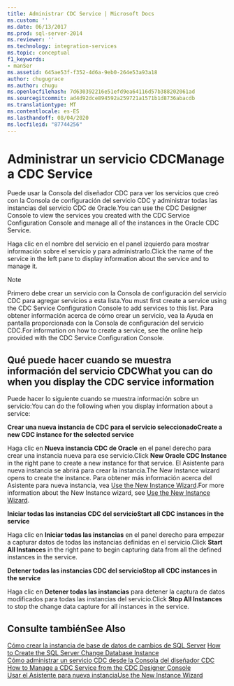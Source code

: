 ```yaml
---
title: Administrar CDC Service | Microsoft Docs
ms.custom: ''
ms.date: 06/13/2017
ms.prod: sql-server-2014
ms.reviewer: ''
ms.technology: integration-services
ms.topic: conceptual
f1_keywords:
- manSer
ms.assetid: 645ae53f-f352-4d6a-9eb0-264e53a93a18
author: chugugrace
ms.author: chugu
ms.openlocfilehash: 7d630392216e51efd9ea64116d57b388202061ad
ms.sourcegitcommit: ad4d92dce894592a259721a1571b1d8736abacdb
ms.translationtype: MT
ms.contentlocale: es-ES
ms.lasthandoff: 08/04/2020
ms.locfileid: "87744256"
---
```

# <a name="manage-a-cdc-service"></a><span data-ttu-id="034d7-102">Administrar un servicio CDC</span><span class="sxs-lookup"><span data-stu-id="034d7-102">Manage a CDC Service</span></span>
  <span data-ttu-id="034d7-103">Puede usar la Consola del diseñador CDC para ver los servicios que creó con la Consola de configuración del servicio CDC y administrar todas las instancias del servicio CDC de Oracle.</span><span class="sxs-lookup"><span data-stu-id="034d7-103">You can use the CDC Designer Console to view the services you created with the CDC Service Configuration Console and manage all of the instances in the Oracle CDC Service.</span></span>  
  
 <span data-ttu-id="034d7-104">Haga clic en el nombre del servicio en el panel izquierdo para mostrar información sobre el servicio y para administrarlo.</span><span class="sxs-lookup"><span data-stu-id="034d7-104">Click the name of the service in the left pane to display information about the service and to manage it.</span></span>  
  
> [!NOTE]  
>  <span data-ttu-id="034d7-105">Primero debe crear un servicio con la Consola de configuración del servicio CDC para agregar servicios a esta lista.</span><span class="sxs-lookup"><span data-stu-id="034d7-105">You must first create a service using the CDC Service Configuration Console to add services to this list.</span></span> <span data-ttu-id="034d7-106">Para obtener información acerca de cómo crear un servicio, vea la Ayuda en pantalla proporcionada con la Consola de configuración del servicio CDC.</span><span class="sxs-lookup"><span data-stu-id="034d7-106">For information on how to create a service, see the online help provided with the CDC Service Configuration Console.</span></span>  
  
## <a name="what-you-can-do-when-you-display-the-cdc-service-information"></a><span data-ttu-id="034d7-107">Qué puede hacer cuando se muestra información del servicio CDC</span><span class="sxs-lookup"><span data-stu-id="034d7-107">What you can do when you display the CDC service information</span></span>  
 <span data-ttu-id="034d7-108">Puede hacer lo siguiente cuando se muestra información sobre un servicio:</span><span class="sxs-lookup"><span data-stu-id="034d7-108">You can do the following when you display information about a service:</span></span>  
  
 <span data-ttu-id="034d7-109">**Crear una nueva instancia de CDC para el servicio seleccionado**</span><span class="sxs-lookup"><span data-stu-id="034d7-109">**Create a new CDC instance for the selected service**</span></span>  
  
 <span data-ttu-id="034d7-110">Haga clic en **Nueva instancia CDC de Oracle** en el panel derecho para crear una instancia nueva para ese servicio.</span><span class="sxs-lookup"><span data-stu-id="034d7-110">Click **New Oracle CDC Instance** in the right pane to create a new instance for that service.</span></span> <span data-ttu-id="034d7-111">El Asistente para nueva instancia se abrirá para crear la instancia.</span><span class="sxs-lookup"><span data-stu-id="034d7-111">The New Instance wizard opens to create the instance.</span></span> <span data-ttu-id="034d7-112">Para obtener más información acerca del Asistente para nueva instancia, vea [Use the New Instance Wizard](use-the-new-instance-wizard.md).</span><span class="sxs-lookup"><span data-stu-id="034d7-112">For more information about the New Instance wizard, see [Use the New Instance Wizard](use-the-new-instance-wizard.md).</span></span>  
  
 <span data-ttu-id="034d7-113">**Iniciar todas las instancias CDC del servicio**</span><span class="sxs-lookup"><span data-stu-id="034d7-113">**Start all CDC instances in the service**</span></span>  
  
 <span data-ttu-id="034d7-114">Haga clic en **Iniciar todas las instancias** en el panel derecho para empezar a capturar datos de todas las instancias definidas en el servicio.</span><span class="sxs-lookup"><span data-stu-id="034d7-114">Click **Start All Instances** in the right pane to begin capturing data from all the defined instances in the service.</span></span>  
  
 <span data-ttu-id="034d7-115">**Detener todas las instancias CDC del servicio**</span><span class="sxs-lookup"><span data-stu-id="034d7-115">**Stop all CDC instances in the service**</span></span>  
  
 <span data-ttu-id="034d7-116">Haga clic en **Detener todas las instancias** para detener la captura de datos modificados para todas las instancias del servicio.</span><span class="sxs-lookup"><span data-stu-id="034d7-116">Click **Stop All Instances** to stop the change data capture for all instances in the service.</span></span>  
  
## <a name="see-also"></a><span data-ttu-id="034d7-117">Consulte también</span><span class="sxs-lookup"><span data-stu-id="034d7-117">See Also</span></span>  
 <span data-ttu-id="034d7-118">[Cómo crear la instancia de base de datos de cambios de SQL Server](how-to-create-the-sql-server-change-database-instance.md) </span><span class="sxs-lookup"><span data-stu-id="034d7-118">[How to Create the SQL Server Change Database Instance](how-to-create-the-sql-server-change-database-instance.md) </span></span>  
 <span data-ttu-id="034d7-119">[Cómo administrar un servicio CDC desde la Consola del diseñador CDC](how-to-manage-a-cdc-service-from-the-cdc-designer-console.md) </span><span class="sxs-lookup"><span data-stu-id="034d7-119">[How to Manage a CDC Service from the CDC Designer Console](how-to-manage-a-cdc-service-from-the-cdc-designer-console.md) </span></span>  
 [<span data-ttu-id="034d7-120">Usar el Asistente para nueva instancia</span><span class="sxs-lookup"><span data-stu-id="034d7-120">Use the New Instance Wizard</span></span>](use-the-new-instance-wizard.md)  
  
  

